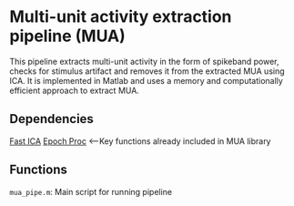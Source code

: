 # Multi-unit activity extraction pipeline (MUA)
This pipeline extracts multi-unit activity in the form of spikeband power, checks for stimulus artifact and removes it from the extracted MUA using ICA. It is implemented in Matlab and uses a memory and computationally efficient approach to extract MUA.

## Dependencies
[Fast ICA](https://research.ics.aalto.fi/ica/fastica/)
[Epoch Proc](https://github.com/whitepine/epoch_proc) <--Key functions already included in MUA library

## Functions
`mua_pipe.m`: Main script for running pipeline

